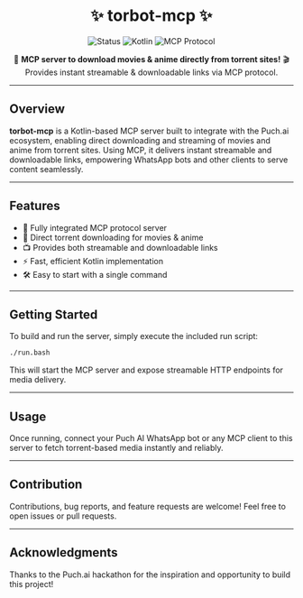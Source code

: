 <div align="center">

# ✨ **torbot-mcp** ✨

<img src="https://img.shields.io/badge/Status-Active-green" alt="Status"/>
<img src="https://img.shields.io/badge/Language-Kotlin-blue" alt="Kotlin"/>
<img src="https://img.shields.io/badge/Protocol-MCP-yellow" alt="MCP Protocol"/>

<br/>

🚀 **MCP server to download movies & anime directly from torrent sites!**
🎬 Provides instant streamable & downloadable links via MCP protocol.

</div>

---

## Overview

**torbot-mcp** is a Kotlin-based MCP server built to integrate with the Puch.ai ecosystem, enabling direct downloading and streaming of movies and anime from torrent sites. Using MCP, it delivers instant streamable and downloadable links, empowering WhatsApp bots and other clients to serve content seamlessly.

---

## Features

* 🔗 Fully integrated MCP protocol server
* 🎥 Direct torrent downloading for movies & anime
* 📺 Provides both streamable and downloadable links
* ⚡ Fast, efficient Kotlin implementation
* 🛠️ Easy to start with a single command

---

## Getting Started

To build and run the server, simply execute the included run script:

```bash
./run.bash
```

This will start the MCP server and expose streamable HTTP endpoints for media delivery.

---

## Usage

Once running, connect your Puch AI WhatsApp bot or any MCP client to this server to fetch torrent-based media instantly and reliably.

---

## Contribution

Contributions, bug reports, and feature requests are welcome! Feel free to open issues or pull requests.

---

## Acknowledgments

Thanks to the Puch.ai hackathon for the inspiration and opportunity to build this project!
